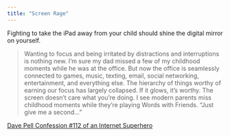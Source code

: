 ```yaml
---
title: "Screen Rage"
---
```

<p>Fighting to take the iPad away from your child should shine the digital mirror on yourself.</p>
<blockquote><p>
  Wanting to focus and being irritated by distractions and interruptions is nothing new. I’m sure my dad missed a few of my childhood moments while he was at the office. But now the office is seamlessly connected to games, music, texting, email, social networking, entertainment, and everything else. The hierarchy of things worthy of earning our focus has largely collapsed. If it glows, it’s worthy. The screen doesn’t care what you’re doing. I see modern parents miss childhood moments while they’re playing Words with Friends. “Just give me a second…”
</p></blockquote>
<p><a href="http://tweetagewasteland.com/2012/03/screen-rage/">Dave Pell Confession #112 of an Internet Superhero</a></p>

